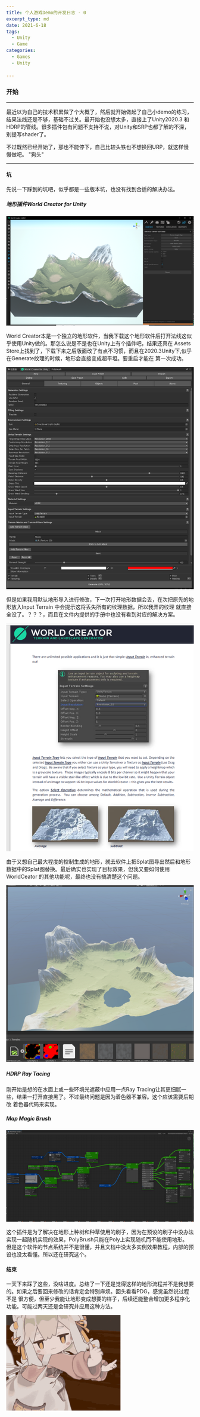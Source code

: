 ```yaml
---
title: 个人游戏Demo的开发日志 - 0
excerpt_type: md
date: 2021-6-18
tags:
  - Unity
  - Game
categories:
  - Games
  - Unity

---
```



### <b>开始</b>
---

最近以为自己的技术积累做了个大概了，然后就开始做起了自己小demo的练习，结果法线还是不够，基础不过关。最开始也没想太多，直接上了Unity2020.3
和HDRP的管线。很多插件包有问题不支持不说，对Unity和SRP也都了解的不深，别提写shader了。

不过既然已经开始了，那也不能停下，自己比较头铁也不想换回URP，就这样慢慢做吧。 "狗头"

---

#### <b>坑</b>

先说一下踩到的坑吧，似乎都是一些版本坑，也没有找到合适的解决办法。

<!-- more -->

##### <b>地形插件World Creator for Unity</b>

![](/images/GameNote/0/WorldCeatorPreview.png)

World Creator本是一个独立的地形软件，当我下载这个地形软件后打开法线这似乎使用Unity做的。那怎么说是不是也在Unity上有个插件吧，结果还真在
Assets Store上找到了，下载下来之后版面改了有点不习惯，而且在2020.3Unity下,似乎在Generate纹理的时候，地形会直接变成超平坦。要重启才能在
第一次成功。

![](/images/GameNote/0/WorldCeatorForUnityUI.png)

但是如果我用默认地形导入进行修改，下一次打开地形数据会丢，在次把原先的地形放入Input Terrain 中会提示这将丢失所有的纹理数据，所以我弄的纹理
就直接全没了。？？？，而且在文件内提供的手册中也没有看到对应的解决方案。

![](/images/GameNote/0/WorldCeatorDoc1.png)


由于又想自己最大程度的控制生成的地形，就去软件上把Splat图导出然后和地形数据中的Splat图替换。最后确实也实现了目标效果，但我又要如何使用WorldCeator
的其他功能呢，最终也没有搞清楚这个问题。

![](/images/GameNote/0/UnityTerrain.png)


##### <b> HDRP Ray Tacing </b>

刚开始是想的在水面上或一些环境光遮蔽中应用一点Ray Tracing让其更细腻一些，结果一打开直接黑了。不过最终问题是因为着色器不兼容。这个应该需要后期改
着色器代码来实现。

##### <b> Map Magic Brush </b>

![](/images/GameNote/0/MapMagicBrushGraph.png)

这个插件是为了解决在地形上种树和种草使用的刷子，因为在预设的刷子中没办法实现一起随机实现的效果，PolyBrush只能在Poly上实现随机而不能使用地形。
但是这个软件的节点系统并不是很懂，并且文档中没太多实例效果教程，内部的预设也没太看懂。所以还在研究这个。

#### <b>结束</b>

一天下来踩了这些，没啥进度。总结了一下还是觉得这样的地形流程并不是我想要的。如果之后要回来修改的话肯定会特别麻烦。回头看看PDG，感觉虽然说过程不是
很方便，但至少我能让地形变成想要的样子，后续还能整合增加更多程序化功能。可能过两天还是会研究并应用这种方法。


![](/images/GameNote/0/miyahouxi.gif)
